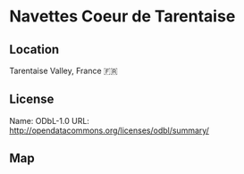 # Navettes Coeur de Tarentaise
    
## Location

Tarentaise Valley, France 🇫🇷

## License

Name: ODbL-1.0
URL: http://opendatacommons.org/licenses/odbl/summary/

## Map

<WorldMap topic="public-transport/rtfs-rt/Navettes_Coeur_de_Tarentaise/vehicle_positions/#" />
